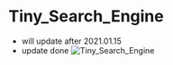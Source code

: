 # Tiny_Search_Engine
* will update after 2021.01.15
* update done
![Tiny_Search_Engine](https://socialify.git.ci/zephyr-fun/Tiny_Search_Engine/image?description=1&font=Raleway&owner=1&pattern=Floating%20Cogs&theme=Light)
